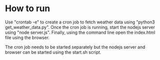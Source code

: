 # How to run
Use "crontab -e" to create a cron job to fetch weather data using "python3 get_weather_data.py". Once the cron job is running, start the nodejs server using "node server.js". Finally, using the command line open the index.html file using the browser.

The cron job needs to be started separately but the nodejs server and browser can be started using the start.sh script.